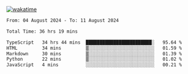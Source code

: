 [![wakatime](https://wakatime.com/badge/user/702d7a0d-6421-40c6-be4d-9b18f6ca91d5.svg)](https://wakatime.com/@702d7a0d-6421-40c6-be4d-9b18f6ca91d5)

<!--START_SECTION:waka-->

```txt
From: 04 August 2024 - To: 11 August 2024

Total Time: 36 hrs 19 mins

TypeScript   34 hrs 44 mins  ████████████████████████░   95.64 %
HTML         34 mins         ▒░░░░░░░░░░░░░░░░░░░░░░░░   01.59 %
Markdown     30 mins         ▒░░░░░░░░░░░░░░░░░░░░░░░░   01.39 %
Python       22 mins         ▒░░░░░░░░░░░░░░░░░░░░░░░░   01.02 %
JavaScript   4 mins          ░░░░░░░░░░░░░░░░░░░░░░░░░   00.21 %
```

<!--END_SECTION:waka-->